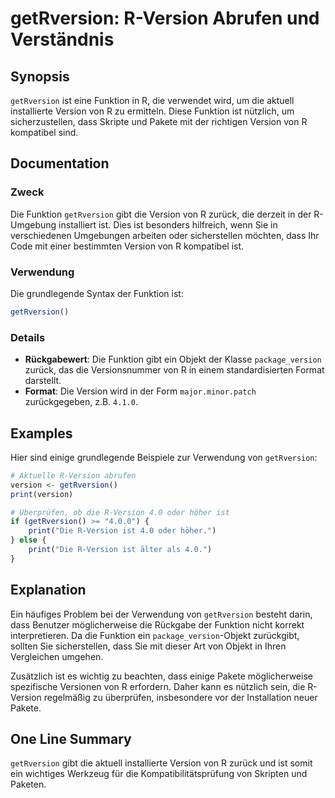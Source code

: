 <!--
Meta Description: # getRversion: R-Version Abrufen und Verständnis ## Synopsis `getRversion` ist eine Funktion in R, die verwendet wird, um die aktuell installierte Ver...
Meta Keywords: die, version, ist, von, getrversion
-->

# getRversion: R-Version Abrufen und Verständnis

## Synopsis
`getRversion` ist eine Funktion in R, die verwendet wird, um die aktuell installierte Version von R zu ermitteln. Diese Funktion ist nützlich, um sicherzustellen, dass Skripte und Pakete mit der richtigen Version von R kompatibel sind.

## Documentation
### Zweck
Die Funktion `getRversion` gibt die Version von R zurück, die derzeit in der R-Umgebung installiert ist. Dies ist besonders hilfreich, wenn Sie in verschiedenen Umgebungen arbeiten oder sicherstellen möchten, dass Ihr Code mit einer bestimmten Version von R kompatibel ist.

### Verwendung
Die grundlegende Syntax der Funktion ist:

```R
getRversion()
```

### Details
- **Rückgabewert**: Die Funktion gibt ein Objekt der Klasse `package_version` zurück, das die Versionsnummer von R in einem standardisierten Format darstellt.
- **Format**: Die Version wird in der Form `major.minor.patch` zurückgegeben, z.B. `4.1.0`.

## Examples
Hier sind einige grundlegende Beispiele zur Verwendung von `getRversion`:

```R
# Aktuelle R-Version abrufen
version <- getRversion()
print(version)
```

```R
# Überprüfen, ob die R-Version 4.0 oder höher ist
if (getRversion() >= "4.0.0") {
    print("Die R-Version ist 4.0 oder höher.")
} else {
    print("Die R-Version ist älter als 4.0.")
}
```

## Explanation
Ein häufiges Problem bei der Verwendung von `getRversion` besteht darin, dass Benutzer möglicherweise die Rückgabe der Funktion nicht korrekt interpretieren. Da die Funktion ein `package_version`-Objekt zurückgibt, sollten Sie sicherstellen, dass Sie mit dieser Art von Objekt in Ihren Vergleichen umgehen.

Zusätzlich ist es wichtig zu beachten, dass einige Pakete möglicherweise spezifische Versionen von R erfordern. Daher kann es nützlich sein, die R-Version regelmäßig zu überprüfen, insbesondere vor der Installation neuer Pakete.

## One Line Summary
`getRversion` gibt die aktuell installierte Version von R zurück und ist somit ein wichtiges Werkzeug für die Kompatibilitätsprüfung von Skripten und Paketen.